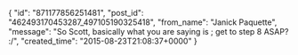  {
   "id": "871177856251481",
   "post_id": "462493170453287_497105190325418",
   "from_name": "Janick Paquette",
   "message": "So Scott, basically what you are saying is ; get to step 8 ASAP? :/",
   "created_time": "2015-08-23T21:08:37+0000"
 }
